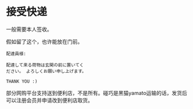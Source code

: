 # 接受快递

一般需要本人签收。

假如留了这个，也许能放在门前。

```
配達員様:

配達して来る荷物は玄関の前に置いてく
ださい。 よろしくお願い申し上げます。

THANK YOU :)

```



 部分网购平台支持送到便利店，不是所有。碰巧是黑猫yamato运输的话，发货后可以注册会员并申请改到便利店取货。